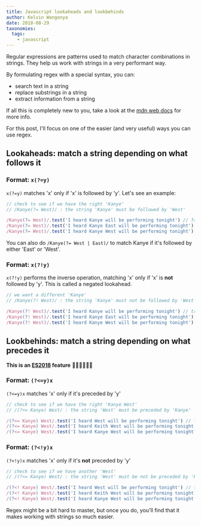 ```yaml
---
title: Javascript lookaheads and lookbehinds
author: Kelvin Wangonya
date: 2018-08-29
taxonomies:
  tags:
    - javascript
---
```


Regular expressions are patterns used to match character combinations in strings. They help us work with strings in a very performant way.

By formulating regex with a special syntax, you can:

- search text in a string
- replace substrings in a string
- extract information from a string

If all this is completely new to you, take a look at the [mdn web docs](https://developer.mozilla.org/en-US/docs/Web/JavaScript/Guide/Regular_Expressions) for more info.

For this post, I'll focus on one of the easier (and very useful) ways you can use regex.

<!--more-->

## Lookaheads: match a string depending on what follows it

### Format: `x(?=y)`

`x(?=y)` matches 'x' only if 'x' is followed by 'y'.
Let's see an example:

```javascript
// check to see if we have the right 'Kanye'
// /Kanye(?= West)/ : the string 'Kanye' must be followed by 'West'

/Kanye(?= West)/.test('I heard Kanye will be performing tonight') // false. we cant really be sure it's the right Kanye
/Kanye(?= West)/.test('I heard Kanye East will be performing tonight') // false. Kanye who???
/Kanye(?= West)/.test('I heard Kanye West will be performing tonight') // true
```

You can also do `/Kanye(?= West | East)/` to match Kanye if it's followed by either 'East' or 'West'.

### Format: `x(?!y)`

`x(?!y)` performs the inverse operation, matching 'x' only if 'x' is **not** followed by 'y'. This is called a negated lookahead.

```javascript
// we want a different 'Kanye'
// /Kanye(?! West)/ : the string 'Kanye' must not be followed by 'West'

/Kanye(?! West)/.test('I heard Kanye will be performing tonight') // true. might be West, but I'll just take the risk and see
/Kanye(?! West)/.test('I heard Kanye East will be performing tonight') // true. let's give the new guy a chance
/Kanye(?! West)/.test('I heard Kanye West will be performing tonight') // false
```

## Lookbehinds: match a string depending on what precedes it

**This is an [ES2018](https://github.com/tc39/proposal-regexp-lookbehind) feature** 🎉🎊🚀🎸🤘🏾

### Format: `(?<=y)x`

`(?<=y)x` matches 'x' only if it's preceded by 'y'

```javascript
// check to see if we have the right 'Kanye West'
// /(?<= Kanye) West/ : the string 'West' must be preceded by 'Kanye'

/(?<= Kanye) West/.test('I heard West will be performing tonight') // false. we cant really be sure it's the right West
/(?<= Kanye) West/.test('I heard Keith West will be performing tonight') // false
/(?<= Kanye) West/.test('I heard Kanye West will be performing tonight') // true
```

### Format: `(?<!y)x`

`(?<!y)x` matches 'x' only if it's **not** preceded by 'y'

```javascript
// check to see if we have another 'West'
// /(?<= Kanye) West/ : the string 'West' must be not be preceded by 'Kanye'

/(?<! Kanye) West/.test('I heard West will be performing tonight') // true
/(?<! Kanye) West/.test('I heard Keith West will be performing tonight') // true
/(?<! Kanye) West/.test('I heard Kanye West will be performing tonight') // false
```

Regex might be a bit hard to master, but once you do, you'll find that it makes working with strings so much easier.
